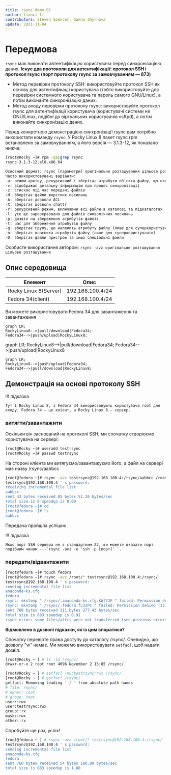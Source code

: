 ```yaml
---
title: rsync demo 01
author: tianci li
contributors: Steven Spencer, Ganna Zhyrnova
update: 2021-11-04
---
```


# Передмова

`rsync` має виконати автентифікацію користувача перед синхронізацією даних. **Існує два протоколи для автентифікації: протокол SSH і протокол rsync (порт протоколу rsync за замовчуванням — 873)**

* Метод перевірки протоколу SSH: використовуйте протокол SSH як основу для автентифікації користувача (тобто використовуйте для перевірки системного користувача та пароль самого GNU/Linux), а потім виконайте синхронізацію даних.
* Метод входу перевірки протоколу rsync: використовуйте протокол rsync для автентифікації користувача (користувачі системи не GNU/Linux, подібні до віртуальних користувачів vsftpd), а потім виконайте синхронізацію даних.

Перед конкретною демонстрацією синхронізації rsync вам потрібно використати команду `rsync`. У Rocky Linux 8 пакет rsync rpm встановлено за замовчуванням, а його версія — 3.1.3-12, як показано нижче:

```bash
[root@Rocky ~]# rpm -qa|grep rsync
rsync-3.1.3-12.el8.x86_64
```

```txt
Основний формат: rsync [параметри] оригінальне розташування цільове розташування
Часто використовувані варіанти:
-a: режим архіву, рекурсивний і зберігає атрибути об'єкта файлу, що еквівалентно -rlptgoD (без -H, -A, -X)
-v: відображає детальну інформацію про процес синхронізації
-z: стискає під час передачі файлів
-H: Зберігає файли жорстких посилань
-A: зберігає дозволи ACL
-X: зберігає дозволи chattr
-r: рекурсивний режим, включаючи всі файли в каталозі та підкаталогах
-l: усе ще зарезервовано для файлів символічних посилань
-p: дозвіл на збереження атрибутів файлів
-t: час для збереження атрибутів файлу
-g: зберігає групу, що належить атрибуту файлу (лише для суперкористувачів)
-o: зберігає власника атрибутів файлу (лише для суперкористувачів)
-D: зберігає файли пристрою та інші спеціальні файли
```

Особисте використання автором: `rsync -avz оригінальне розташування цільове розташування`

## Опис середовища

| Елемент               | Опис             |
| --------------------- | ---------------- |
| Rocky Linux 8(Server) | 192.168.100.4/24 |
| Fedora 34(client)     | 192.168.100.4/24 |

Ви можете використовувати Fedora 34 для завантаження та завантаження

```mermaid
graph LR;
RockyLinux8-->|pull/download|Fedora34;
Fedora34-->|push/upload|RockyLinux8;
```

graph LR; RockyLinux8-->|pull/download|Fedora34; Fedora34-->|push/upload|RockyLinux8

```mermaid
graph LR;
RockyLinux8-->|push/upload|Fedora34;
Fedora34-->|pull/download|RockyLinux8;
```

## Демонстрація на основі протоколу SSH

!!! підказка

    Тут і Rocky Linux 8, і Fedora 34 використовують користувача root для входу. Fedora 34 — це клієнт, а Rocky Linux 8 — сервер.

### витягти/завантажити

Оскільки він заснований на протоколі SSH, ми спочатку створюємо користувача на сервері:

```bash
[root@Rocky ~]# useradd testrsync
[root@Rocky ~]# passwd testrsync
```

На стороні клієнта ми витягуємо/завантажуємо його, а файл на сервері має назву /rsync/aabbcc

```bash
[root@fedora ~]# rsync -avz testrsync@192.168.100.4:/rsync/aabbcc /root
testrsync@192.168.100.4 ' s password:
receiving incremental file list
aabbcc
sent 43 bytes received 85 bytes 51.20 bytes/sec
total size is 0 speedup is 0.00
[root@fedora ~]# cd
[root@fedora ~]# ls
aabbcc
```
Передача пройшла успішно.

!!! підказка

    Якщо порт SSH сервера не є стандартним 22, ви можете вказати порт подібним чином ---`rsync -avz -e 'ssh -p [порт]' `.

### передати/відвантажити

```bash
[root@fedora ~]# touch fedora
[root@fedora ~]# rsync -avz /root/* testrsync@192.168.100.4:/rsync/
testrsync@192.168.100.4 ' s password:
sending incremental file list
anaconda-ks.cfg
fedora
rsync: mkstemp " /rsync/.anaconda-ks.cfg.KWf7JF " failed: Permission denied (13)
rsync: mkstemp " /rsync/.fedora.fL3zPC " failed: Permission denied (13)
sent 760 bytes received 211 bytes 277.43 bytes/sec
total size is 883 speedup is 0.91
rsync error: some files/attrs were not transferred (see previous errors) (code 23) at main.c(1330) [sender = 3.2.3]
```

**Відмовлено в дозволі підказки, як із цим впоратися?**

Спочатку перевірте права доступу до каталогу /rsync/. Очевидно, що дозволу "w" немає. Ми можемо використовувати `setfacl`, щоб надати дозвіл:

```bash
[root@Rocky ~ ] # ls -ld /rsync/
drwxr-xr-x 2 root root 4096 November 2 15:05 /rsync/
```

```bash
[root@Rocky ~ ] # setfacl -mu:testrsync:rwx /rsync/
[root@Rocky ~ ] # getfacl /rsync/
getfacl: Removing leading ' / ' from absolute path names
# file: rsync/
# owner: root
# group: root
user::rwx
user:testrsync:rwx
group::rx
mask::rwx
other::rx
```

Спробуйте ще раз, успіх!

```bash
[root@fedora ~ ] # rsync -avz /root/* testrsync@192.168.100.4:/rsync/
testrsync@192.168.100.4 ' s password:
sending incremental file list
anaconda-ks.cfg
fedora
sent 760 bytes received 54 bytes 180.89 bytes/sec
total size is 883 speedup is 1.08
```
